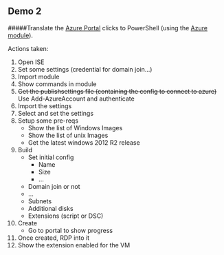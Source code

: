 ## Demo 2

#####Translate the [Azure Portal][1] clicks to PowerShell (using the [Azure module][2]).

Actions taken:
1.	Open ISE
2.	Set some settings (credential for domain join…)
3.	Import module
4.	Show commands in module
5.	~~Get the publishsettings file (containing the config to connect to azure)~~ Use Add-AzureAccount and authenticate
6.	Import the settings 
7.	Select and set the settings
8.	Setup some pre-reqs
	* Show the list of Windows Images
	* Show the list of unix Images
 	* Get the latest windows 2012 R2 release
9.	Build
	* Set initial config
		* Name
		* Size
		*	…
	* Domain join or not
	* …
	* Subnets
	* Additional disks
	* Extensions (script or DSC)
10.	Create
	* Go to portal to show progress
11.	Once created, RDP into it
12.	Show the extension enabled for the VM


[1]: http://manage.windowsazure.com "Windows Azure Portal"
[2]: https://github.com/Azure/azure-powershell "Azure PowerShell module"




